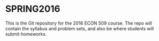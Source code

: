 # SPRING2016
This is the Git repository for the 2016 ECON 509 course. The repo will contain the syllabus and problem sets, and also be where students will submit homeworks.